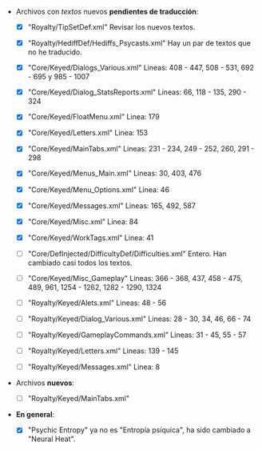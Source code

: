 * Archivos con *textos* nuevos **pendientes de traducción**:

	* [x] "Royalty/TipSetDef.xml"								Revisar los nuevos textos.
	* [x] "Royalty/HediffDef/Hediffs_Psycasts.xml"				Hay un par de textos que no he traducido.
	* [x] "Core/Keyed/Dialogs_Various.xml"						Lineas: 408 - 447, 508 - 531, 692 - 695 y 985 - 1007
	* [x] "Core/Keyed/Dialog_StatsReports.xml"					Lineas: 66, 118 - 135, 290 - 324
	* [x] "Core/Keyed/FloatMenu.xml"							Linea: 179
	* [x] "Core/Keyed/Letters.xml"								Linea: 153
	* [x] "Core/Keyed/MainTabs.xml"								Lineas: 231 - 234, 249 - 252, 260, 291 - 298
	* [x] "Core/Keyed/Menus_Main.xml"							Lineas: 30, 403, 476
	* [x] "Core/Keyed/Menu_Options.xml"							Linea: 46
	* [x] "Core/Keyed/Messages.xml"								Lineas: 165, 492, 587
	* [x] "Core/Keyed/Misc.xml"									Linea: 84
	* [x] "Core/Keyed/WorkTags.xml"								Linea: 41

	* [ ] "Core/DefInjected/DifficultyDef/Difficulties.xml"		Entero. Han cambiado casi todos los textos.
	* [ ] "Core/Keyed/Misc_Gameplay"							Lineas: 366 - 368, 437, 458 - 475, 489, 961, 1254 - 1262, 1282 - 1290, 1324
	* [ ] "Royalty/Keyed/Alets.xml"								Lineas: 48 - 56
	* [ ] "Royalty/Keyed/Dialog_Various.xml"					Lineas: 28 - 30, 34, 46, 66 - 74
	* [ ] "Royalty/Keyed/GameplayCommands.xml"					Lineas: 31 - 45, 55 - 57
	* [ ] "Royalty/Keyed/Letters.xml"							Lineas: 139 - 145
	* [ ] "Royalty/Keyed/Messages.xml"							Linea: 8






* Archivos **nuevos**:
	
	* [ ] "Royalty/Keyed/MainTabs.xml"



* **En general**:

	* [x] "Psychic Entropy" ya no es "Entropía psíquica", ha sido cambiado a "Neural Heat".